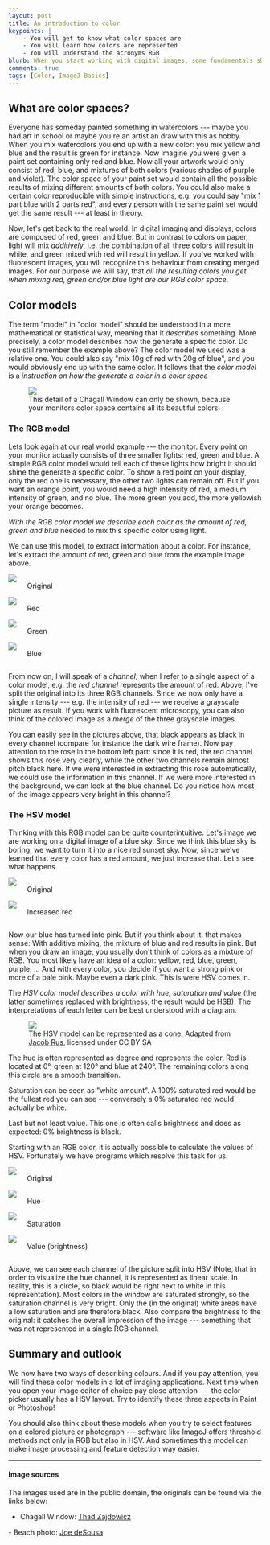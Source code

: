 ```yaml
---
layout: post
title: An introduction to color
keypoints: | 
    - You will get to know what color spaces are
    - You will learn how colors are represented
    - You will understand the acronyms RGB
blurb: When you start working with digital images, some fundamentals should be known. Here we will take a look at color spaces and models --- ways to represent and break up the "contents" of a color. This knowledge can come in handy, when you want to do automatic feature detection in an image. Maybe you are interested in red precipitates or want to distinguish a purple cell from a green one? Or maybe you are just interested in some basics about images without complicated formulas.
comments: true
tags: [Color, ImageJ Basics]
---
```


## What are color spaces?

Everyone has someday painted something in watercolors --- maybe you had art in school or maybe you're an artist an draw with this as hobby. When you mix watercolors you end up with a new color: you mix yellow and blue and the result is green for instance. Now imagine you were given a paint set containing only red and blue. Now all your artwork would only consist of red, blue, and mixtures of both colors (various shades of purple and violet). The color space of your paint set would contain all the possible results of mixing different amounts of both colors. You could also make a certain color reproducible with simple instructions, e.g. you could say "mix 1 part blue with 2 parts red", and every person with the same paint set would get the same result --- at least in theory.

Now, let's get back to the real world. In digital imaging and displays, colors are composed of red, green and blue. But in contrast to colors on paper, light will mix *additively*, i.e. the combination of all three colors will result in white, and green mixed with red will result in yellow. If you've worked with fluorescent images, you will recognize this behaviour from creating merged images. For our purpose we will say, that *all the resulting colors you get when mixing red, green and/or blue light are our RGB color space*.

## Color models

The term "model" in "color model" should be understood in a more mathematical or statistical way, meaning that it *describes* something. More precisely, a color model describes how the generate a specific color. Do you still remember the example above? The color model we used was a relative one. You could also say "mix 10g of red with 20g of blue", and you would obviously end up with the same color. It follows that the *color model* is a *instruction on how the generate a color in a color space*

<div class="text-center">
<figure>
<img src="/images/color_examples/example_small.jpg" itemprop="image" />
<figcaption>This detail of a Chagall Window can only be shown, because your monitors color space contains all its beautiful colors!</figcaption>
</figure>
</div>

### The RGB model

Lets look again at our real world example --- the monitor. Every point on your monitor actually consists of three smaller lights: red, green and blue. A simple RGB color model would tell each of these lights how bright it should shine the generate a specific color. To show a red point on your display, only the red one is necessary, the other two lights can remain off. But if you want an orange point, you would need a high intensity of red, a medium intensity of green, and no blue. The more green you add, the more yellowish your orange becomes.

*With the RGB color model we describe each color as the amount of red, green and blue* needed to mix this specific color using light.

We can use this model, to extract information about a color. For instance, let's extract the amount of red, green and blue from the example image above.

<div class="row">
    <div class="medium-3 columns">
        <img src="/images/color_examples/example_small.jpg" />
        <p class="sub" style="text-align:center">Original</p>
    </div>
    <div class="medium-3 columns">
        <img src="/images/color_examples/Red.jpg" />
        <p class="sub" style="text-align:center">Red</p>
    </div>
    <div class="medium-3 columns">
        <img src="/images/color_examples/Green.jpg" />
        <p class="sub" style="text-align:center">Green</p>
    </div>
    <div class="medium-3 columns">
        <img src="/images/color_examples/Blue.jpg" />
        <p class="sub" style="text-align:center">Blue</p>
    </div>
</div>

From now on, I will speak of a *channel*, when I refer to a single aspect of a color model, e.g. the *red channel* represents the amount of red. Above, I've split the original into its three RGB channels. Since we now only have a single intensity --- e.g. the intensity of red --- we receive a grayscale picture as result. If you work with fluorescent microscopy, you can also think of the colored image as a *merge* of the three grayscale images.

You can easily see in the pictures above, that black appears as black in every channel (compare for instance the dark wire frame). Now pay attention to the rose in the bottom left part: since it is red, the red channel shows this rose very clearly, while the other two channels remain almost pitch black here. If we were interested in extracting this rose automatically, we could use the information in this channel. If we were more interested in the background, we can look at the blue channel. Do you notice how most of the image appears very bright in this channel?

### The HSV model

Thinking with this RGB model can be quite counterintuitive. Let's image we are working on a digital image of a blue sky. Since we think this blue sky is boring, we want to turn it into a nice red sunset sky. Now, since we've learned that every color has a red amount, we just increase that. Let's see what happens. 

<div class="row">
    <div class="medium-6 columns">
        <img src="/images/color_examples/rgb_original.jpg" />
        <p class="sub" style="text-align:center">Original</p>
    </div>
    <div class="medium-6 columns">
        <img src="/images/color_examples/rgb_with_red.jpg" />
        <p class="sub" style="text-align:center">Increased red</p>
    </div>
</div>

Now our blue has turned into pink. But if you think about it, that makes sense: With additive mixing, the mixture of blue and red results in pink. But when you draw an image, you usually don't think of colors as a mixture of RGB. You most likely have an idea of a color: yellow, red, blue, green, purple, ... And with every color, you decide if you want a strong pink or more of a pale pink. Maybe even a dark pink. This is were HSV comes in.

The *HSV color model describes a color with hue, saturation and value* (the latter sometimes replaced with brightness, the result would be HSB). The interpretations of each letter can be best understood with a diagram.

<div class="text-center">
    <figure>
    <img src="/images/color_examples/hsv_model.png" />
    <figcaption>The HSV model can be represented as a cone. Adapted from <a href="https://commons.wikimedia.org/wiki/File:Hsl-hsv_models.svg" target="_blank">Jacob Rus</a>, licensed under CC BY SA</figcaption>
    </figure>
</div>

The hue is often represented as degree and represents the color. Red is located at 0°, green at 120° and blue at 240°. The remaining colors along this circle are a smooth transition.

Saturation can be seen as "white amount". A 100% saturated red would be the fullest red you can see --- conversely a 0% saturated red would actually be white.

Last but not least value. This one is often calls brightness and does as expected: 0% brightness is black.

Starting with an RGB color, it is actually possible to calculate the values of HSV. Fortunately we have programs which resolve this task for us.

<div class="row">
    <div class="medium-3 columns">
        <img src="/images/color_examples/example_small.jpg" />
        <p class="sub" style="text-align:center">Original</p>
    </div>
    <div class="medium-3 columns">
        <img src="/images/color_examples/Hue.jpg" />
        <p class="sub" style="text-align:center">Hue</p>
    </div>
    <div class="medium-3 columns">
        <img src="/images/color_examples/Saturation.jpg" />
        <p class="sub" style="text-align:center">Saturation</p>
    </div>
    <div class="medium-3 columns">
        <img src="/images/color_examples/Brightness.jpg" />
        <p class="sub" style="text-align:center">Value (brightness)</p>
    </div>
</div>

Above, we can see each channel of the picture split into HSV (Note, that in order to visualize the hue channel, it is represented as linear scale. In reality, this is a circle, so black would be right next to white in this representation). Most colors in the window are saturated strongly, so the saturation channel is very bright. Only the (in the original) white areas have a low saturation and are therefore black. Also compare the brightness to the original: it catches the overall impression of the image --- something that was not represented in a single RGB channel.

## Summary and outlook

We now have two ways of describing colours. And if you pay attention, you will find these color models in a lot of imaging applications. Next time when you open your image editor of choice pay close attention --- the color picker usually has a HSV layout. Try to identify these three aspects in Paint or Photoshop!

You should also think about these models when you try to select features on a colored picture or photograph --- software like ImageJ offers threshold methods not only in RGB but also in HSV. And sometimes this model can make image processing and feature detection way easier.

----

#### Image sources

The images used are in the public domain, the originals can be found via the links below:

- Chagall Window: <a href="https://www.flickr.com/photos/thadz/11257267733/" target="_blank">Thad Zajdowicz
</a>
- Beach photo: <a href="https://www.flickr.com/photos/mustangjoe/26793374391/" target="_blank">Joe deSousa
</a>